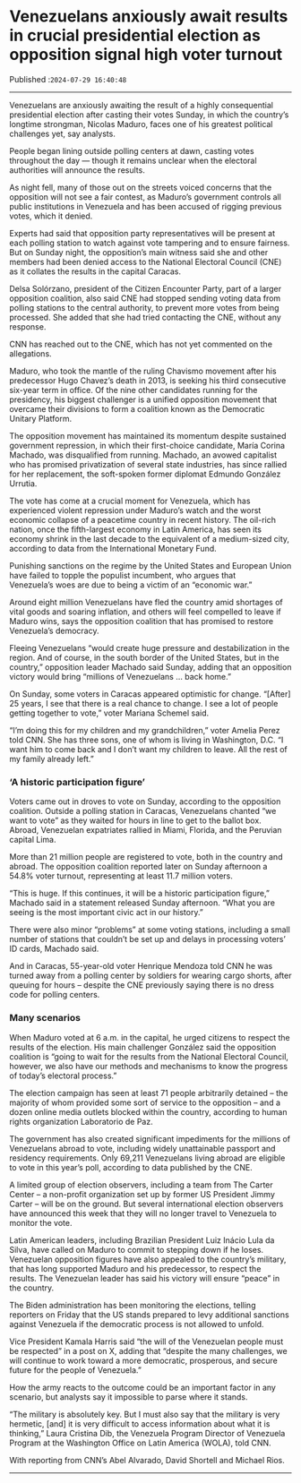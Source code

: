 # Venezuelans anxiously await results in crucial presidential election as opposition signal high voter turnout

Published :`2024-07-29 16:40:48`

---

Venezuelans are anxiously awaiting the result of a highly consequential presidential election after casting their votes Sunday, in which the country’s longtime strongman, Nicolas Maduro, faces one of his greatest political challenges yet, say analysts.

People began lining outside polling centers at dawn, casting votes throughout the day — though it remains unclear when the electoral authorities will announce the results.

As night fell, many of those out on the streets voiced concerns that the opposition will not see a fair contest, as Maduro’s government controls all public institutions in Venezuela and has been accused of rigging previous votes, which it denied.

Experts had said that opposition party representatives will be present at each polling station to watch against vote tampering and to ensure fairness. But on Sunday night, the opposition’s main witness said she and other members had been denied access to the National Electoral Council (CNE) as it collates the results in the capital Caracas.

Delsa Solórzano, president of the Citizen Encounter Party, part of a larger opposition coalition, also said CNE had stopped sending voting data from polling stations to the central authority, to prevent more votes from being processed. She added that she had tried contacting the CNE, without any response.

CNN has reached out to the CNE, which has not yet commented on the allegations.

Maduro, who took the mantle of the ruling Chavismo movement after his predecessor Hugo Chavez’s death in 2013, is seeking his third consecutive six-year term in office. Of the nine other candidates running for the presidency, his biggest challenger is a unified opposition movement that overcame their divisions to form a coalition known as the Democratic Unitary Platform.

The opposition movement has maintained its momentum despite sustained government repression, in which their first-choice candidate, María Corina Machado, was disqualified from running. Machado, an avowed capitalist who has promised privatization of several state industries, has since rallied for her replacement, the soft-spoken former diplomat Edmundo González Urrutia.

The vote has come at a crucial moment for Venezuela, which has experienced violent repression under Maduro’s watch and the worst economic collapse of a peacetime country in recent history. The oil-rich nation, once the fifth-largest economy in Latin America, has seen its economy shrink in the last decade to the equivalent of a medium-sized city, according to data from the International Monetary Fund.

Punishing sanctions on the regime by the United States and European Union have failed to topple the populist incumbent, who argues that Venezuela’s woes are due to being a victim of an “economic war.”

Around eight million Venezuelans have fled the country amid shortages of vital goods and soaring inflation, and others will feel compelled to leave if Maduro wins, says the opposition coalition that has promised to restore Venezuela’s democracy.

Fleeing Venezuelans “would create huge pressure and destabilization in the region. And of course, in the south border of the United States, but in the country,” opposition leader Machado said Sunday, adding that an opposition victory would bring “millions of Venezuelans … back home.”

On Sunday, some voters in Caracas appeared optimistic for change. “[After] 25 years, I see that there is a real chance to change. I see a lot of people getting together to vote,” voter Mariana Schemel said.

“I’m doing this for my children and my grandchildren,” voter Amelia Perez told CNN. She has three sons, one of whom is living in Washington, D.C. “I want him to come back and I don’t want my children to leave. All the rest of my family already left.”

### ‘A historic participation figure’

Voters came out in droves to vote on Sunday, according to the opposition coalition. Outside a polling station in Caracas, Venezuelans chanted “we want to vote” as they waited for hours in line to get to the ballot box. Abroad, Venezuelan expatriates rallied in Miami, Florida, and the Peruvian capital Lima.

More than 21 million people are registered to vote, both in the country and abroad. The opposition coalition reported later on Sunday afternoon a 54.8% voter turnout, representing at least 11.7 million voters.

“This is huge. If this continues, it will be a historic participation figure,” Machado said in a statement released Sunday afternoon. “What you are seeing is the most important civic act in our history.”

There were also minor “problems” at some voting stations, including a small number of stations that couldn’t be set up and delays in processing voters’ ID cards, Machado said.

And in Caracas, 55-year-old voter Henrique Mendoza told CNN he was turned away from a polling center by soldiers for wearing cargo shorts, after queuing for hours – despite the CNE previously saying there is no dress code for polling centers.

### Many scenarios

When Maduro voted at 6 a.m. in the capital, he urged citizens to respect the results of the election. His main challenger González said the opposition coalition is “going to wait for the results from the National Electoral Council, however, we also have our methods and mechanisms to know the progress of today’s electoral process.”

The election campaign has seen at least 71 people arbitrarily detained – the majority of whom provided some sort of service to the opposition – and a dozen online media outlets blocked within the country, according to human rights organization Laboratorio de Paz.

The government has also created significant impediments for the millions of Venezuelans abroad to vote, including widely unattainable passport and residency requirements. Only 69,211 Venezuelans living abroad are eligible to vote in this year’s poll, according to data published by the CNE.

A limited group of election observers, including a team from The Carter Center – a non-profit organization set up by former US President Jimmy Carter – will be on the ground. But several international election observers have announced this week that they will no longer travel to Venezuela to monitor the vote.

Latin American leaders, including Brazilian President Luiz Inácio Lula da Silva, have called on Maduro to commit to stepping down if he loses. Venezuelan opposition figures have also appealed to the country’s military, that has long supported Maduro and his predecessor, to respect the results. The Venezuelan leader has said his victory will ensure “peace” in the country.

The Biden administration has been monitoring the elections, telling reporters on Friday that the US stands prepared to levy additional sanctions against Venezuela if the democratic process is not allowed to unfold.

Vice President Kamala Harris said “the will of the Venezuelan people must be respected” in a post on X, adding that “despite the many challenges, we will continue to work toward a more democratic, prosperous, and secure future for the people of Venezuela.”

How the army reacts to the outcome could be an important factor in any scenario, but analysts say it impossible to parse where it stands.

“The military is absolutely key. But I must also say that the military is very hermetic, [and] it is very difficult to access information about what it is thinking,” Laura Cristina Dib, the Venezuela Program Director of Venezuela Program at the Washington Office on Latin America (WOLA), told CNN.

With reporting from CNN’s Abel Alvarado, David Shortell and Michael Rios.

---

